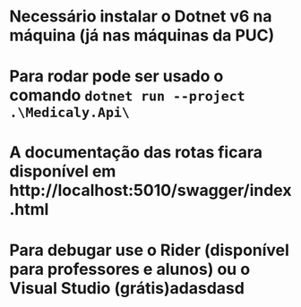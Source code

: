 ﻿# Necessário instalar o Dotnet v6 na máquina (já nas máquinas da PUC)
# Para rodar pode ser usado o comando `dotnet run --project .\Medicaly.Api\`
# A documentação das rotas ficara disponível em http://localhost:5010/swagger/index.html
# Para debugar use o Rider (disponível para professores e alunos) ou o Visual Studio (grátis)adasdasd
